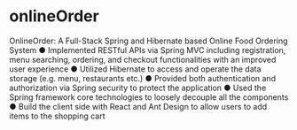 # onlineOrder
OnlineOrder: A Full-Stack Spring and Hibernate based Online Food Ordering System
● Implemented RESTful APIs via Spring MVC including registration, menu searching, ordering,
and checkout functionalities with an improved user experience
● Utilized Hibernate to access and operate the data storage (e.g. menu, restaurants etc.)
● Provided both authentication and authorization via Spring security to protect the application
● Used the Spring framework core technologies to loosely decouple all the components
● Build the client side with React and Ant Design to allow users to add items to the shopping cart
